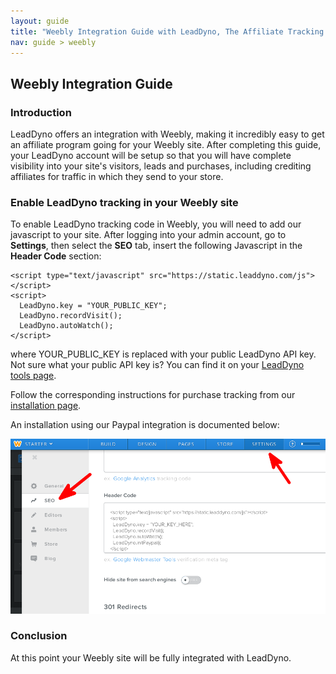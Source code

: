 ```yaml
---
layout: guide
title: "Weebly Integration Guide with LeadDyno, The Affiliate Tracking Software & Online Marketing System"
nav: guide > weebly
---
```


## Weebly Integration Guide

### Introduction

LeadDyno offers an integration with Weebly, making it incredibly easy to get an affiliate program going for
your Weebly site. After completing this guide, your LeadDyno account will be setup so that you will have complete
visibility into your site's visitors, leads and purchases, including crediting affiliates for traffic in which they
send to your store.

### Enable LeadDyno tracking in your Weebly site ###

To enable LeadDyno tracking code in Weebly, you will need to add our javascript
to your site.  After logging into your admin account, go to **Settings**, then select the **SEO** tab, insert the following Javascript in the **Header Code** section:

    <script type="text/javascript" src="https://static.leaddyno.com/js"></script>
    <script>
      LeadDyno.key = "YOUR_PUBLIC_KEY";
      LeadDyno.recordVisit();
      LeadDyno.autoWatch();
    </script>

where YOUR_PUBLIC_KEY is replaced with your public LeadDyno API key. Not sure what your public API key is? You can find it on your [LeadDyno tools page](https://app.leaddyno.com/tools). 

Follow the corresponding instructions for purchase tracking from our [installation page](installation.html#purchase_tracking). 

An installation using our Paypal integration is documented below: 

![Weebly Integration](/img/weebly.png)

### Conclusion ###

At this point your Weebly site will be fully integrated with LeadDyno. 
